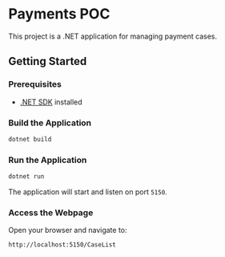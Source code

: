 # Payments POC

This project is a .NET application for managing payment cases.

## Getting Started

### Prerequisites

- [.NET SDK](https://dotnet.microsoft.com/download) installed

### Build the Application

```bash
dotnet build
```

### Run the Application

```bash
dotnet run
```

The application will start and listen on port `5150`.

### Access the Webpage

Open your browser and navigate to:

```
http://localhost:5150/CaseList
```
